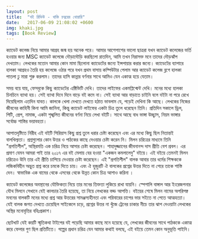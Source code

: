 ```yaml
---
layout: post
title:  "বই রিভিউ - খাকি চত্বরের খোয়ারি"
date:   2017-06-09 21:08:02 +0600
img: khaki.jpg
tags: [Book Review]
---
```



ক্যাডেট কলেজ নিয়ে আমার আগ্রহ জন্ম হয় অনেক পরে। আমার আশেপাশের ভালো ছাত্ররা যখন ক্যাডেট কলেজের ভর্তি হওয়ার জন্য MSC ক্যাডেট কলেজে দৌড়াদৌড়ি করছিলো রাতদিন, আমি তখন নিরাসক্ত মনে তাদের দৌড়ঝাঁপ দেখতাম। লেখকের মতোন আমার কোন মামা ছিলোনা ক্যাডেটের জন্যে ইন্সপায়ার করার জন্যে। ক্যাডেটের ব্যাপারে হালকা আগ্রহও তৈরি হয় কলেজে ওঠার পরে যখন প্রথম বাসায় কম্পিউটার পেলাম আর ক্যাডেট কলেজ ব্লগে হালকা পাতলা ঢু মারা শুরু করলাম। তাদের হাসি কান্নার বর্ণনার সাথে আমিও যেন একাত্ম হয়ে যেতাম।

সময় বয়ে যায়, ফেসবুকে কিছু ক্যাডেটের এক্টিভিটি দেখি। তাদের লাইফের একমপ্লিশ্মেন্ট দেখি। মনের মধ্যে হালকা চিনচিনে ব্যাথা হয়। সেই ব্যাথা দিনে দিনে বাড়ে বই কমে না। সেই ব্যাথা আর বাড়াতে চাইনি বলে বইটা না পরে রেখে দিয়েছিলাম এতদিন যাবত। কালকে খেলা দেখতে দেখতে হঠাত ভাবলাম যে, পড়েই দেখিনা কি আছে।
লেখকের নিজের জীবনের কাহিনী কিনা আমি জানিনা, কিন্তু ক্যাডেট লাইফের একটা চিত্র তুলে ধরেছেন তিনি। প্রতিদিন সকালে ড্রিল, পিটি, প্রেপ, নামাজ, একটা শৃঙ্খলিত জীবনের বর্ণনা নিয়ে লেখা বইটি। সাথে আছে বাধ ভাঙ্গা উচ্ছ্বাস, নিয়ম ভাঙ্গার সর্বোচ্চ শাস্তির ভয়াবহতা।

আপাতদৃষ্টিতে নিরীহ এই বইটি সিরিয়াস কিছু প্রশ্ন তুলে ধরার চেষ্টা করেছেন এবং এর মধ্যে কিছু ছিল নিতান্তই বালখিল্যতা। প্রশ্নগুলোর কোন উত্তর ও পাঠকের কাছে দেওয়ার চেষ্টা করেন নি। মিলন চরিত্রের মাধ্যমে তিনি "প্রগতিশীল", অস্থিরমতি এক চরিত্র নিয়ে আসার চেষ্টা করেছেন। শাহাদুজ্জানের জীবনানন্দ দাস প্রীতি বেশ প্রবল। এর প্রমাণ যেমন আমরা পাই তার ২০১৭ এর বই মেলায় বের হওয়া "একজন কমলালেবু" বইয়ে। এই বইয়ে তেমনই মিলন চরিত্রেও উনি তার এই প্রীতি চাপিয়ে দেওয়ার চেষ্টা করেছেন। এই "প্রগতিশীল" বালক আবার তার ধর্মের শিক্ষককে লজিকবিহীন অদ্ভুত প্রশ্ন করে চমকে দিতে চায়। এবং ঐ হুজুরটি ঐ বালকের প্রশ্নের উত্তর দিতে না পেরে তাকে শাস্তি দেন। স্বাভাবিক এক বামের থেকে এসবের থেকে উন্নত কোন চিত্র আশাও করিনা ।

ক্যাডেট কলেজের অবস্থানের যৌক্তিকতা নিয়ে তার মনের তিক্ততা লুকিয়ে রাখা যায়নি। স্পেশালি বাঙ্গাল আর ইংরেজপনার যৌথ মিলনে সেখানে যেই কালচার তৈরি হয়েছে, তা নিয়ে লেখকের বড্ড আপত্তি।
বইয়ের শেষে মিলন নামের অপরিপক্ব মননের বালকটি মনের মধ্যে প্রশ্ন আর উত্তরের সামঞ্জস্যহীনতা এবং পরিবারের চাপের ভার সইতে না পেতে আত্মহত্যা। যেই বালক জগত দেখতে চেয়েছিল সাইকেলে চড়ে, প্রশ্নের উত্তর না খুঁজে ট্রেনের চাকার নীচে তার ঝাপ দেওয়াটা লেখকের অস্থির মনোবৃত্তির বহিঃপ্রকাশ।

ছোটখাট যেই কয়টি স্মৃতিকথা টাইপের বই পড়েছি আমার কাছে মনে হয়েছে যে, লেখকের জীবনের সাথে পাঠককে একাত্ম করে ফেলার গুণ ছিল প্রতিটিতে। গল্পের প্রধান চরিত্র যেন আমার কথাই বলছে, এই বইয়ে তেমন কোন অনুভূতি পাইনি।